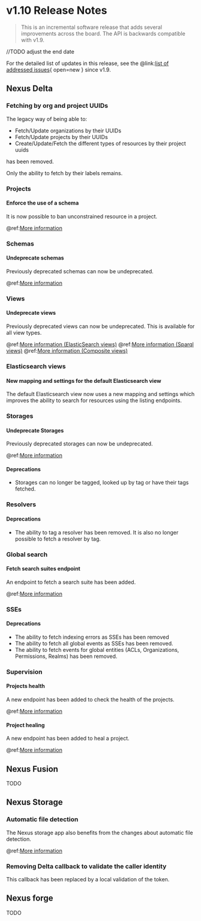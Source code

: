 # v1.10 Release Notes

> This is an incremental software release that adds several improvements across the board.
> The API is backwards compatible with v1.9.
>

//TODO adjust the end date

For the detailed list of updates in this release, see the
@link:[list of addressed issues](https://github.com/BlueBrain/nexus/issues?&q=is%3Aissue+is%3Aclosed+created%3A2023-06-15..2023-12-14+){
open=new }
since v1.9.

## Nexus Delta

### Fetching by org and project UUIDs

The legacy way of being able to:

* Fetch/Update organizations by their UUIDs
* Fetch/Update projects by their UUIDs
* Create/Update/Fetch the different types of resources by their project uuids

has been removed.

Only the ability to fetch by their labels remains.

### Projects

#### Enforce the use of a schema

It is now possible to ban unconstrained resource in a project.

@ref:[More information](../delta/api/projects-api.md)

### Schemas

#### Undeprecate schemas

Previously deprecated schemas can now be undeprecated.

@ref:[More information](../delta/api/schemas-api.md#undeprecate)

### Views

#### Undeprecate views

Previously deprecated views can now be undeprecated. This is available for all view types.

@ref:[More information (ElasticSearch views)](../delta/api/views/elasticsearch-view-api.md#undeprecate)
@ref:[More information (Sparql views)](../delta/api/views/sparql-view-api.md#undeprecate)
@ref:[More information (Composite views)](../delta/api/views/composite-view-api.md#undeprecate)

### Elasticsearch views

#### New mapping and settings for the default Elasticsearch view

The default Elasticsearch view now uses a new mapping and settings which improves the ability to search for resources
using the listing endpoints.

### Storages

#### Undeprecate Storages

Previously deprecated storages can now be undeprecated.

@ref:[More information](../delta/api/storages-api.md#undeprecate)

#### Deprecations

* Storages can no longer be tagged, looked up by tag or have their tags fetched.

### Resolvers

#### Deprecations

* The ability to tag a resolver has been removed. It is also no longer possible to fetch a resolver by tag.

### Global search

#### Fetch search suites endpoint

An endpoint to fetch a search suite has been added.

@ref:[More information](../delta/api/search-api.md#fetch-a-suite)

### SSEs

#### Deprecations

* The ability to fetch indexing errors as SSEs has been removed
* The ability to fetch all global events as SSEs has been removed.
* The ability to fetch events for global entities (ACLs, Organizations, Permissions, Realms) has been removed.

### Supervision

#### Projects health

A new endpoint has been added to check the health of the projects.

@ref:[More information](../delta/api/supervision-api.md#projects-health)

#### Project healing

A new endpoint has been added to heal a project.

@ref:[More information](../delta/api/supervision-api.md#project-healing)

## Nexus Fusion

TODO

## Nexus Storage

### Automatic file detection

The Nexus storage app also benefits from the changes about automatic file detection.

@ref:[More information](../getting-started/running-nexus/configuration/index.md#file-configuration)

### Removing Delta callback to validate the caller identity

This callback has been replaced by a local validation of the token.

## Nexus forge

TODO
